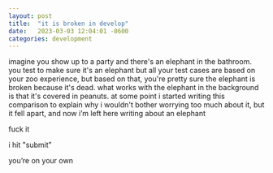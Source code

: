 ```yaml
---
layout: post
title:  "it is broken in develop"
date:   2023-03-03 12:04:01 -0600
categories: development
---
```


imagine you show up to a party and there's an elephant in the bathroom. you test to make sure it's an elephant but all your test cases are based on your zoo experience, but based on that, you're pretty sure the elephant is broken because it's dead. what works with the elephant in the background is that it's covered in peanuts. at some point i started writing this comparison to explain why i wouldn't bother worrying too much about it, but it fell apart, and now i’m left here writing about an elephant

fuck it

i hit "submit”

you’re on your own
